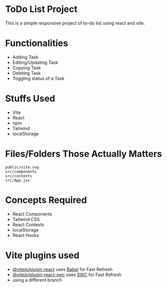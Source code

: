 # ToDo List Project

This is a simple responsive project of to-do list using react and vite.

# Functionalities
- Adding Task
- Editing/Updating Task
- Copying Task
- Deleting Task
- Toggling status of a Task

# Stuffs Used

- Vite
- React
- npm
- Tailwind
- localStorage

# Files/Folders Those Actually Matters

```
public/vite.svg
src/components
src/contexts
src/App.jsx
```

# Concepts Required
- React Components
- Tailwind CSS
- React Contexts
- localStorage
- React Hooks

# Vite plugins used

- [@vitejs/plugin-react](https://github.com/vitejs/vite-plugin-react/blob/main/packages/plugin-react/README.md) uses [Babel](https://babeljs.io/) for Fast Refresh
- [@vitejs/plugin-react-swc](https://github.com/vitejs/vite-plugin-react-swc) uses [SWC](https://swc.rs/) for Fast Refresh
- using a different branch
